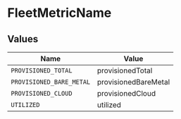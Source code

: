 # FleetMetricName


## Values

| Name                     | Value                    |
| ------------------------ | ------------------------ |
| `PROVISIONED_TOTAL`      | provisionedTotal         |
| `PROVISIONED_BARE_METAL` | provisionedBareMetal     |
| `PROVISIONED_CLOUD`      | provisionedCloud         |
| `UTILIZED`               | utilized                 |